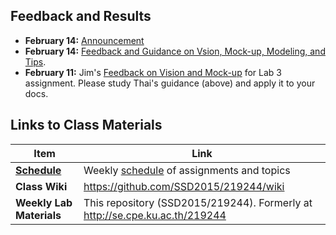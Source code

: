 ## Feedback and Results
- __February 14:__  [Announcement](Announcement-2015-02-14)
- __February 14:__ [Feedback and Guidance on Vsion, Mock-up, Modeling, and Tips](https://docs.google.com/document/d/1HRUg6MfWvXEZsRorhN8fWyTB5l98V9Yz6XzOS1n5AmA/edit).
- __February 11:__ Jim's [Feedback on Vision and Mock-up](https://github.com/SSD2015/219244/wiki/Vision%20Feedback) for Lab 3 assignment.  Please study Thai's guidance (above) and apply it to your docs.

## Links to Class Materials

| Item | Link |
| -------------- | -------------------------------------- |
| __[Schedule](Schedule.md)__ | Weekly [schedule](Schedule.md) of assignments and topics |
| __Class Wiki__ | https://github.com/SSD2015/219244/wiki |
| __Weekly Lab Materials__ | This repository (SSD2015/219244). Formerly at http://se.cpe.ku.ac.th/219244 |
